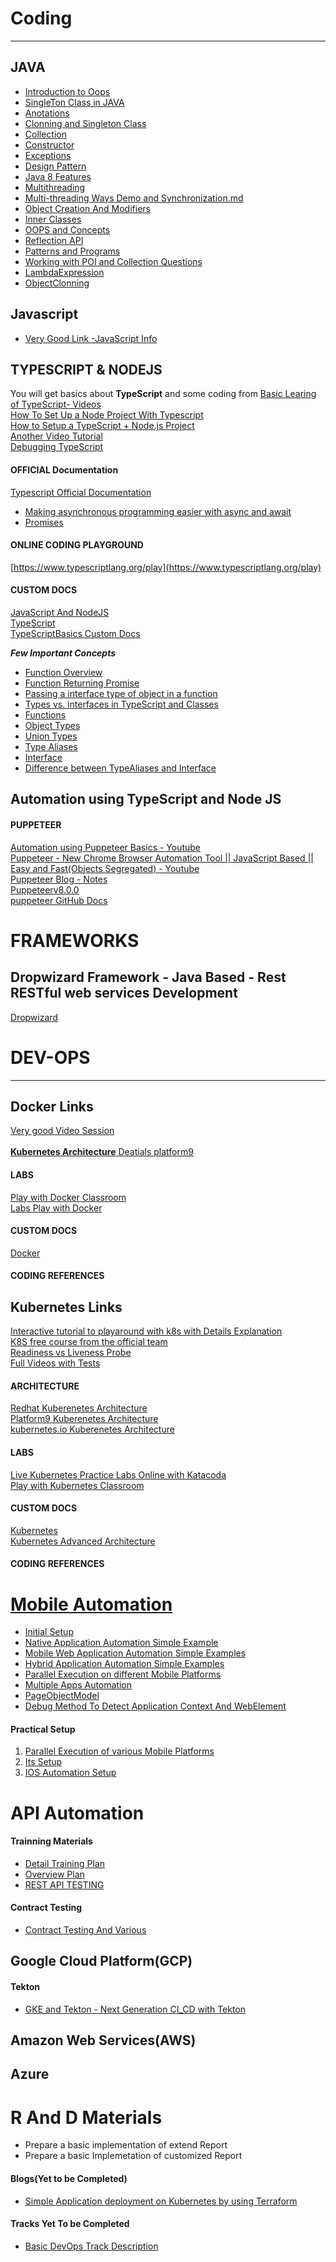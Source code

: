 # Coding
----------------------
## JAVA

* [Introduction to Oops](https://docs.google.com/document/d/1VpSK4mcyvz3bYjLJ8jINChCjCRiAWfox/edit)
* [SingleTon Class in JAVA](https://docs.google.com/document/d/1kJVcAJlg_ugneIQ1g0oyrjLLB_7B9GMI_8OuyhR-iIg/edit)
* [Anotations](https://docs.google.com/document/d/15_wcXwFAZEoAf_LIwnwl0dDHzK-xyfS3pNnES87gILg/edit)
* [Clonning and Singleton Class](https://docs.google.com/document/d/1xBsbr4ZciG2y4g66MsbN8nEKh2R8geoib8SuVRSOKrw/edit)
* [Collection](https://docs.google.com/document/d/1rULfy5kzfGaz479M0b7J1ng0P9eZEFK2GPqjCsh1gC8/edit)
* [Constructor](https://docs.google.com/document/d/1XvCxgVayMQKfm-PxNChMmnwgnq0wd3SNXt1L3XI7Sgc/edit)
* [Exceptions](https://docs.google.com/document/d/1BEAvV-73cZUIduXjWidcSUOPI3SSob7dgXv92OdxK2Y/edit)
* [Design Pattern](https://docs.google.com/document/d/152kOeFSl0rhDRoxjY2GDYLjWTc4Q2c0i/edit)
* [Java 8 Features](https://docs.google.com/document/d/1QwEnP6jBcV9IpDBkAQFtmhfCONhUQbXfw48nUSY8f9M/edit)
* [Multithreading](https://docs.google.com/document/d/118nNNECTcXi5IYU42Kx_ze4Cs0DKFf_liXAd-gR4EuQ/edit)
* [Multi-threading Ways Demo and Synchronization.md](https://github.com/kingshuknandy2016/DocsRepo/blob/master/JAVA/Multi-threading%20Ways%20Demo%20and%20Synchronization.md)
* [Object Creation And Modifiers](https://docs.google.com/document/d/1Yr-uQj7M_-2ZBruuWhHc2jATRRq0Ql7rUH-x7la0BLI/edit)
* [Inner Classes](https://docs.google.com/document/d/1FjMu_QGipxKTRDitipgoUNhBg8QanDE9PbBNKC5sycg/edit)
* [OOPS and Concepts](https://docs.google.com/document/d/1cfGlZeJu0PKtP92Fp38_n8xPlusDI1G7q_gFduG0Ejc/edit)
* [Reflection API](https://docs.google.com/document/d/1Gx3I1Edn5gFFTiYqe79gNZr_uDv6Y7Rn4wqpJaDZZc4/edit)
* [Patterns and Programs](https://docs.google.com/document/d/1_nXuGyZE3muz-Ki21RpYW9yIRLZAAs4Elr_3sDfEKHA/edit)
* [Working with POI and Collection Questions](https://docs.google.com/document/d/15I0AUiE5ZOEkOncJ9z0BjcTm4WiY3Vi4C12gATps5Jw/edit)
* [LambdaExpression](https://github.com/kingshuknandy2016/DocsRepo/blob/master/JAVA/LambdaExpression.md)
* [ObjectClonning](https://github.com/kingshuknandy2016/DocsRepo/blob/master/JAVA/ObjectClonning.md)

## Javascript
* [Very Good Link -JavaScript Info](https://javascript.info/)

## TYPESCRIPT & NODEJS
You will get basics about **TypeScript** and some coding from [Basic Learing of TypeScript- Videos](https://www.youtube.com/watch?v=Gd76yF1Dkg4&list=PLzvRQMJ9HDiQyjtcrtvDkeQMJIrv5ABbm) <br/>
[How To Set Up a Node Project With Typescript](https://www.digitalocean.com/community/tutorials/setting-up-a-node-project-with-typescript)<br/>
[How to Setup a TypeScript + Node.js Project](https://khalilstemmler.com/blogs/typescript/node-starter-project/)<br/>
[Another Video Tutorial](https://www.youtube.com/playlist?list=PLOntVmB73c8xSKcuCYvn7dHH4nuoFRjyL)<br/>
[Debugging TypeScript](https://code.visualstudio.com/docs/typescript/typescript-debugging)<br/>



#### OFFICIAL Documentation
[Typescript Official Documentation ](https://www.typescriptlang.org/docs/handbook/2/everyday-types.html)<br/>

* [Making asynchronous programming easier with async and await](https://developer.mozilla.org/en-US/docs/Learn/JavaScript/Asynchronous/Async_await)<br/>
* [Promises](https://developer.mozilla.org/en-US/docs/Web/JavaScript/Reference/Global_Objects/Promise)<br/>

#### ONLINE CODING PLAYGROUND
[https://www.typescriptlang.org/play](https://www.typescriptlang.org/play)

#### CUSTOM DOCS
[JavaScript And NodeJS](https://docs.google.com/document/d/1kvszIUuYWpJDuC0mqtVlZoztL4ypxmq3/edit)<br/>
[TypeScript](https://docs.google.com/document/d/1YYIRKV9DOZ7m1DPLZQsun3JZHuZTOUXB/edit#heading=h.gjdgxs)<br/>
[TypeScriptBasics Custom Docs](https://github.com/kingshuknandy2016/nodeJs/tree/master/TypeScriptBasics)

***Few Important Concepts***
* [Function Overview](https://github.com/kingshuknandy2016/nodeJs/blob/master/TypeScriptBasics/function.md)
* [Function Returning Promise](https://github.com/kingshuknandy2016/nodeJs/blob/master/TypeScriptBasics/functionReturningPromise.md)
* [Passing a interface type of object in a function](https://github.com/kingshuknandy2016/nodeJs/blob/master/TypeScriptBasics/fewConcepts.md)
* [Types vs. interfaces in TypeScript and Classes](https://github.com/kingshuknandy2016/nodeJs/blob/master/TypeScriptBasics/TypesVSinterfaces.md)
* [Functions](https://github.com/kingshuknandy2016/nodeJs/blob/master/TypeScriptBasics/Functions-Details.md#functions)
* [Object Types](https://github.com/kingshuknandy2016/nodeJs/blob/master/TypeScriptBasics/Functions-Details.md#object-types)
* [Union Types](https://github.com/kingshuknandy2016/nodeJs/blob/master/TypeScriptBasics/Functions-Details.md#union-types)
* [Type Aliases](https://github.com/kingshuknandy2016/nodeJs/blob/master/TypeScriptBasics/Functions-Details.md#type-aliases)
* [Interface](https://github.com/kingshuknandy2016/nodeJs/blob/master/TypeScriptBasics/Functions-Details.md#interface)
* [Difference between TypeAliases and Interface](https://github.com/kingshuknandy2016/nodeJs/blob/master/TypeScriptBasics/Functions-Details.md#difference-between-typealiases-and-interface)


## Automation using TypeScript and Node JS

#### PUPPETEER
[Automation using Puppeteer Basics - Youtube](https://www.youtube.com/watch?v=4q9CNtwdawA) <br/>
[Puppeteer - New Chrome Browser Automation Tool || JavaScript Based || Easy and Fast(Objects Segregated) - Youtube](https://www.youtube.com/watch?v=GnNsW9FCMZ0) <br/>
[ Puppeteer Blog - Notes](https://www.toptal.com/puppeteer/headless-browser-puppeteer-tutorial)<br/>
[Puppeteerv8.0.0](https://pptr.dev/)<br/>
[puppeteer GitHub Docs](https://github.com/puppeteer/puppeteer)

# FRAMEWORKS

## Dropwizard Framework - Java Based - Rest RESTful web services Development 

 [Dropwizard](https://docs.google.com/document/d/1VCS0xwJbsMjHMStbj6NmrYIW9zyI5Zpu/edit#heading=h.gjdgxs)


# DEV-OPS
--------------------------
## Docker Links
[Very good Video Session](https://www.youtube.com/watch?v=wi-MGFhrad0&list=PLhW3qG5bs-L99pQsZ74f-LC-tOEsBp2rK)<br/><br/>
[**Kubernetes Architecture** Deatials platform9](https://platform9.com/blog/kubernetes-enterprise-chapter-2-kubernetes-architecture-concepts/)

#### LABS
[ Play with Docker Classroom ](https://training.play-with-docker.com/)<br/>
[Labs Play with Docker](https://labs.play-with-docker.com/#)

#### CUSTOM DOCS
[Docker](https://docs.google.com/document/d/1iRlB6eSBC-51XTMyUc0zmaS8N546d6Nt/edit#heading=h.gjdgxs)

#### CODING REFERENCES

## Kubernetes Links
[Interactive tutorial to playaround with k8s with Details Explanation ](https://kubernetes.io/docs/tutorials/kubernetes-basics/) <br/>
[K8S free course from the official team](https://www.udacity.com/course/scalable-microservices-with-kubernetes--ud615) <br/>
[ Readiness vs Liveness Probe ]( https://cloud.google.com/blog/products/gcp/kubernetes-best-practices-setting-up-health-checks-with-readiness-and-liveness-probes
)<br/>
[Full Videos with Tests](https://cutt.ly/2vpE0M1)<br>

#### ARCHITECTURE
[Redhat Kuberenetes Architecture ](https://www.redhat.com/en/topics/containers/kubernetes-architecture)<br/>
[Platform9 Kuberenetes Architecture](https://platform9.com/blog/kubernetes-enterprise-chapter-2-kubernetes-architecture-concepts/)<br/>
[kubernetes.io Kuberenetes Architecture](https://kubernetes.io/docs/concepts/overview/components/)

#### LABS
[Live Kubernetes Practice Labs Online with Katacoda](https://www.katacoda.com/courses/kubernetes)<br/>
[Play with Kubernetes Classroom](https://training.play-with-kubernetes.com/kubernetes-workshop/)<br/>


#### CUSTOM DOCS
[Kubernetes](https://docs.google.com/document/d/1k3Ze47QijjU4Z7YUmDLU46crTRje1M1g/edit#heading=h.gjdgxs)<br/>
[Kubernetes Advanced Architecture](https://docs.google.com/document/d/1sDZeujyLGzaK63Sy36GFWBAfTWQ_d9Qy/edit#heading=h.gjdgxs)<br/>

#### CODING REFERENCES

# [Mobile Automation](https://github.com/kingshuknandy2016/DocsRepo/blob/master/Office3/MobileAutomation.md)

* [Initial Setup](https://github.com/kingshuknandy2016/DocsRepo/blob/master/Office3/MobileAutomation.md#initial-setup) <br/>
* [Native Application Automation Simple Example](https://github.com/kingshuknandy2016/DocsRepo/blob/master/Office3/MobileAutomation.md#native-application-automation-simple-examples)
* [Mobile Web Application Automation Simple Examples](https://github.com/kingshuknandy2016/DocsRepo/blob/master/Office3/MobileAutomation.md#mobile-web-application-automation-simple-examples)
* [Hybrid Application Automation Simple Examples](https://github.com/kingshuknandy2016/DocsRepo/blob/master/Office3/MobileAutomation.md#hybrid-application-automation-simple-examples) 
* [Parallel Execution on different Mobile Platforms](https://github.com/kingshuknandy2016/DocsRepo/blob/master/Office3/MobileAutomation.md#parallel-execution-on-different-mobile-platforms) 
* [Multiple Apps Automation](https://github.com/kingshuknandy2016/DocsRepo/blob/master/Office3/MobileAutomation.md#multiple-apps-automation) 
* [PageObjectModel](https://github.com/kingshuknandy2016/DocsRepo/blob/master/Office3/MobileAutomation.md#pageobjectmodel) 
* [Debug Method To Detect Application Context And WebElement](https://github.com/kingshuknandy2016/DocsRepo/blob/master/Office3/MobileAutomation.md#debug-method-to-detect-application-context-and-webelement) 

#### Practical Setup
1. [Parallel Execution of various Mobile Platforms](https://docs.google.com/document/d/18MWXuC3a3vk7DxcJCN-ZqNzEH1FSy0mD/edit#heading=h.gjdgxs)
2. [Its Setup](https://drive.google.com/drive/folders/1NPfl0s1eVoL-7S-jkN-Cb067-Gd7Ppuj)
3. [IOS Automation Setup](https://docs.google.com/document/d/1pv7dlSSngIpW5Qf43kkk74BanGmrWDKB/edit)

# API Automation
#### Trainning Materials

* [Detail Training Plan](https://docs.google.com/spreadsheets/d/1vLvwkdWNMnQS1Zz-n3pekQnzqTle123z/edit#gid=2088511249)
* [Overview Plan](https://docs.google.com/spreadsheets/d/1Cbme0lyofILokfYvXJI_W-ZeLNRDw6dS/edit#gid=1394004682)
* [REST API TESTING](https://docs.google.com/document/d/1qeFylmCZ_OpTwPZJ0czSTV0FJxjjaNoF/edit)

#### Contract Testing

* [Contract Testing And Various](https://docs.google.com/document/d/1XrVNYiJctdpvzMw8Cq-_Rw2sbaMF_ftg/edit#heading=h.gjdgxs)

## Google Cloud Platform(GCP)

#### Tekton
* [GKE and Tekton - Next Generation CI_CD with Tekton](https://docs.google.com/document/d/1ZV0hLlJK_RkJdAEyJXFzuGoNx9C8LAPX/edit#heading=h.gjdgxs)

## Amazon Web Services(AWS)

## Azure

# R And D Materials

* Prepare a basic implementation of extend Report
* Prepare a basic Implemetation of customized Report


#### Blogs(Yet to be Completed)

* [Simple Application deployment on Kubernetes by using Terraform](https://docs.google.com/document/d/1J55ZBlibA7-q4Ep9-xr6a9x1A4xW9yxJ/edit)


#### Tracks Yet To be Completed

* [Basic DevOps Track Description](https://docs.google.com/spreadsheets/d/17HrOYWdBIq5iLe1C8TP4jfsZxu5_bLvs/edit#gid=2059201613)

